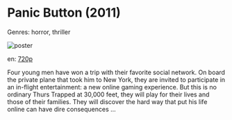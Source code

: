 # Panic Button (2011)

Genres: horror, thriller

![poster](http://image.tmdb.org/t/p/w500/wjbubsW5rYQPGIsOfJK5HQZPQFw.jpg)

en:
  [720p](magnet:?xt=urn:btih:1F8CE06C59D6B8AF715FF5932F3FAB6B86BD0AE6&tr=udp://glotorrents.pw:6969/announce&tr=udp://tracker.opentrackr.org:1337/announce&tr=udp://torrent.gresille.org:80/announce&tr=udp://tracker.openbittorrent.com:80&tr=udp://tracker.coppersurfer.tk:6969&tr=udp://tracker.leechers-paradise.org:6969&tr=udp://p4p.arenabg.ch:1337&tr=udp://tracker.internetwarriors.net:1337)
  


Four young men have won a trip with their favorite social network. On board the private plane that took him to New York, they are invited to participate in an in-flight entertainment: a new online gaming experience. But this is no ordinary Thurs Trapped at 30,000 feet, they will play for their lives and those of their families. They will discover the hard way that put his life online can have dire consequences ...